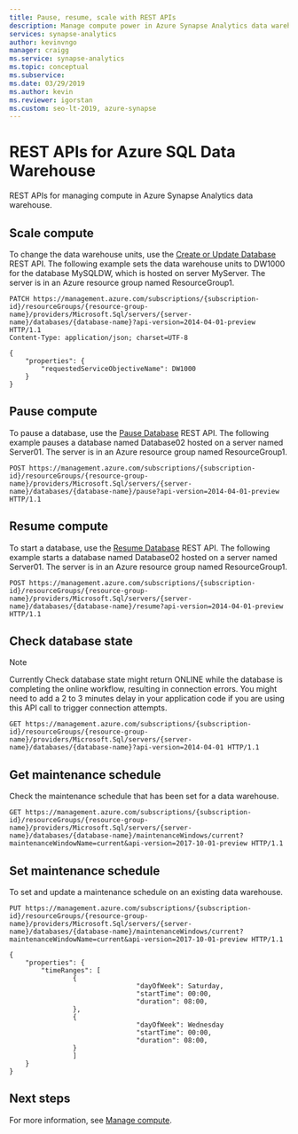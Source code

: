 ```yaml
---
title: Pause, resume, scale with REST APIs
description: Manage compute power in Azure Synapse Analytics data warehouse through REST APIs.
services: synapse-analytics
author: kevinvngo
manager: craigg
ms.service: synapse-analytics
ms.topic: conceptual
ms.subservice: 
ms.date: 03/29/2019
ms.author: kevin
ms.reviewer: igorstan
ms.custom: seo-lt-2019, azure-synapse
---
```


# REST APIs for Azure SQL Data Warehouse
REST APIs for managing compute in Azure Synapse Analytics data warehouse.

## Scale compute
To change the data warehouse units, use the [Create or Update Database](/rest/api/sql/databases/createorupdate) REST API. The following example sets the data warehouse units to DW1000 for the database MySQLDW, which is hosted on server MyServer. The server is in an Azure resource group named ResourceGroup1.

```
PATCH https://management.azure.com/subscriptions/{subscription-id}/resourceGroups/{resource-group-name}/providers/Microsoft.Sql/servers/{server-name}/databases/{database-name}?api-version=2014-04-01-preview HTTP/1.1
Content-Type: application/json; charset=UTF-8

{
    "properties": {
        "requestedServiceObjectiveName": DW1000
    }
}
```

## Pause compute

To pause a database, use the [Pause Database](/rest/api/sql/databases/pause) REST API. The following example pauses a database named Database02 hosted on a server named Server01. The server is in an Azure resource group named ResourceGroup1.

```
POST https://management.azure.com/subscriptions/{subscription-id}/resourceGroups/{resource-group-name}/providers/Microsoft.Sql/servers/{server-name}/databases/{database-name}/pause?api-version=2014-04-01-preview HTTP/1.1
```

## Resume compute

To start a database, use the [Resume Database](/rest/api/sql/databases/resume) REST API. The following example starts a database named Database02 hosted on a server named Server01. The server is in an Azure resource group named ResourceGroup1. 

```
POST https://management.azure.com/subscriptions/{subscription-id}/resourceGroups/{resource-group-name}/providers/Microsoft.Sql/servers/{server-name}/databases/{database-name}/resume?api-version=2014-04-01-preview HTTP/1.1
```

## Check database state

> [!NOTE]
> Currently Check database state might return ONLINE while the database is completing the online workflow, resulting in connection errors. You might need to add a 2 to 3 minutes delay in your application code if you are using this API call to trigger connection attempts.

```
GET https://management.azure.com/subscriptions/{subscription-id}/resourceGroups/{resource-group-name}/providers/Microsoft.Sql/servers/{server-name}/databases/{database-name}?api-version=2014-04-01 HTTP/1.1
```

## Get maintenance schedule
Check the maintenance schedule that has been set for a data warehouse. 

```
GET https://management.azure.com/subscriptions/{subscription-id}/resourceGroups/{resource-group-name}/providers/Microsoft.Sql/servers/{server-name}/databases/{database-name}/maintenanceWindows/current?maintenanceWindowName=current&api-version=2017-10-01-preview HTTP/1.1

```

## Set maintenance schedule
To set and update a maintenance schedule on an existing data warehouse.

```
PUT https://management.azure.com/subscriptions/{subscription-id}/resourceGroups/{resource-group-name}/providers/Microsoft.Sql/servers/{server-name}/databases/{database-name}/maintenanceWindows/current?maintenanceWindowName=current&api-version=2017-10-01-preview HTTP/1.1

{
    "properties": {
        "timeRanges": [
                {
                                "dayOfWeek": Saturday,
                                "startTime": 00:00,
                                "duration": 08:00,
                },
                {
                                "dayOfWeek": Wednesday
                                "startTime": 00:00,
                                "duration": 08:00,
                }
                ]
    }
}

```


## Next steps
For more information, see [Manage compute](sql-data-warehouse-manage-compute-overview.md).

